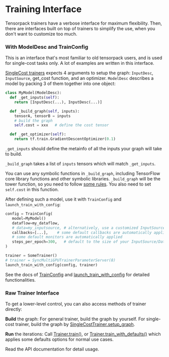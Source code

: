
# Training Interface

Tensorpack trainers have a verbose interface for maximum flexibility.
Then, there are interfaces built on top of trainers to simplify the use,
when you don't want to customize too much.

### With ModelDesc and TrainConfig

This is an interface that's most familiar to old tensorpack users,
and is used for single-cost tasks only.
A lot of examples are written in this interface.

[SingleCost trainers](../modules/train.html#tensorpack.train.SingleCostTrainer)
expects 4 arguments to setup the graph: `InputDesc`, `InputSource`, get_cost function, and an optimizer.
`ModelDesc` describes a model by packing 3 of them together into one object:

```python
class MyModel(ModelDesc):
  def _get_inputs(self):
    return [InputDesc(...), InputDesc(...)]

  def _build_graph(self, inputs):
    tensorA, tensorB = inputs
    # build the graph
    self.cost = xxx   # define the cost tensor

  def _get_optimizer(self):
    return tf.train.GradientDescentOptimizer(0.1)
```

`_get_inputs` should define the metainfo of all the inputs your graph will take to build.

`_build_graph` takes a list of `inputs` tensors which will match `_get_inputs`.

You can use any symbolic functions in `_build_graph`, including TensorFlow core library
functions and other symbolic libraries.
`_build_graph` will be the tower function,
so you need to follow [some rules](trainer.md#tower-trainer).
You also need to set `self.cost` in this function.

After defining such a model, use it with `TrainConfig` and `launch_train_with_config`:

```python
config = TrainConfig(
   model=MyModel()
   dataflow=my_dataflow,
   # data=my_inputsource, # alternatively, use a customized InputSource
   callbacks=[...],    # some default callbacks are automatically applied
   # some default monitors are automatically applied
   steps_per_epoch=300,   # default to the size of your InputSource/DataFlow
)

trainer = SomeTrainer()
# trainer = SyncMultiGPUTrainerParameterServer(8)
launch_train_with_config(config, trainer)
```
See the docs of
[TrainConfig](../modules/train.html#tensorpack.train.TrainConfig)
and
[launch_train_with_config](../modules/train.html#tensorpack.train.launch_train_with_config)
for detailed functionalities.

### Raw Trainer Interface

To get a lower-level control, you can also access methods of trainer directly:

__Build__ the graph: For general trainer, build the graph by yourself.
For single-cost trainer, build the graph by
[SingleCostTrainer.setup_graph](../modules/train.html#tensorpack.train.SingleCostTrainer.setup_graph).

__Run__ the iterations: Call
[Trainer.train()](../modules/train.html#tensorpack.train.Trainer.train),
or
[Trainer.train_with_defaults()](../modules/train.html#tensorpack.train.Trainer.train_with_defaults)
which applies some defaults options for normal use cases.

Read the API documentation for detail usage.
